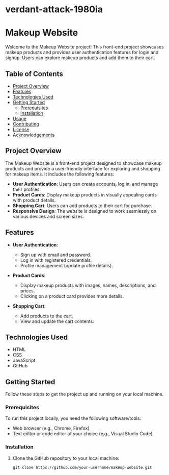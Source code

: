 # verdant-attack-1980ia

# Makeup Website

Welcome to the Makeup Website project! This front-end project showcases makeup products and provides user authentication features for login and signup. Users can explore makeup products and add them to their cart.

## Table of Contents

- [Project Overview](#project-overview)
- [Features](#features)
- [Technologies Used](#technologies-used)
- [Getting Started](#getting-started)
  - [Prerequisites](#prerequisites)
  - [Installation](#installation)
- [Usage](#usage)
- [Contributing](#contributing)
- [License](#license)
- [Acknowledgements](#acknowledgements)

## Project Overview

The Makeup Website is a front-end project designed to showcase makeup products and provide a user-friendly interface for exploring and shopping for makeup items. It includes the following features:

- **User Authentication**: Users can create accounts, log in, and manage their profiles.
- **Product Cards**: Display makeup products in visually appealing cards with product details.
- **Shopping Cart**: Users can add products to their cart for purchase.
- **Responsive Design**: The website is designed to work seamlessly on various devices and screen sizes.

## Features

- **User Authentication**:
  - Sign up with email and password.
  - Log in with registered credentials.
  - Profile management (update profile details).

- **Product Cards**:
  - Display makeup products with images, names, descriptions, and prices.
  - Clicking on a product card provides more details.

- **Shopping Cart**:
  - Add products to the cart.
  - View and update the cart contents.

## Technologies Used

- HTML
- CSS
- JavaScript
- GitHub

## Getting Started

Follow these steps to get the project up and running on your local machine.

### Prerequisites

To run this project locally, you need the following software/tools:

- Web browser (e.g., Chrome, Firefox)
- Text editor or code editor of your choice (e.g., Visual Studio Code)

### Installation

1. Clone the GitHub repository to your local machine:

   ```shell
   git clone https://github.com/your-username/makeup-website.git
